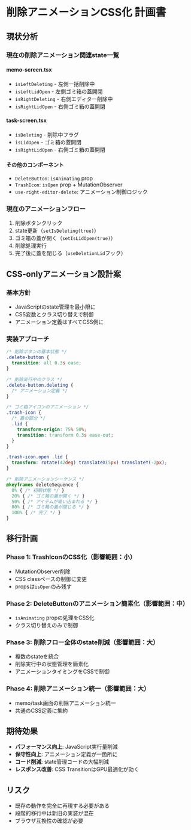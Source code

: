 # 削除アニメーションCSS化 計画書

## 現状分析

### 現在の削除アニメーション関連state一覧

#### memo-screen.tsx
- `isLeftDeleting` - 左側一括削除中
- `isLeftLidOpen` - 左側ゴミ箱の蓋開閉
- `isRightDeleting` - 右側エディター削除中  
- `isRightLidOpen` - 右側ゴミ箱の蓋開閉

#### task-screen.tsx
- `isDeleting` - 削除中フラグ
- `isLidOpen` - ゴミ箱の蓋開閉
- `isRightLidOpen` - 右側ゴミ箱の蓋開閉

#### その他のコンポーネント
- `DeleteButton`: `isAnimating` prop
- `TrashIcon`: `isOpen` prop + MutationObserver
- `use-right-editor-delete`: アニメーション制御ロジック

### 現在のアニメーションフロー
1. 削除ボタンクリック
2. state更新（`setIsDeleting(true)`）
3. ゴミ箱の蓋が開く（`setIsLidOpen(true)`）
4. 削除処理実行
5. 完了後に蓋を閉じる（`useDeletionLid`フック）

## CSS-onlyアニメーション設計案

### 基本方針
- JavaScriptのstate管理を最小限に
- CSS変数とクラス切り替えで制御
- アニメーション定義はすべてCSS側に

### 実装アプローチ
```css
/* 削除ボタンの基本状態 */
.delete-button {
  transition: all 0.3s ease;
}

/* 削除実行中のクラス */
.delete-button.deleting {
  /* アニメーション定義 */
}

/* ゴミ箱アイコンのアニメーション */
.trash-icon {
  /* 蓋の部分 */
  .lid {
    transform-origin: 75% 50%;
    transition: transform 0.3s ease-out;
  }
}

.trash-icon.open .lid {
  transform: rotate(42deg) translateX(5px) translateY(-2px);
}

/* 削除アニメーションシーケンス */
@keyframes deleteSequence {
  0% { /* 初期状態 */ }
  20% { /* ゴミ箱の蓋が開く */ }
  50% { /* アイテムが吸い込まれる */ }
  80% { /* ゴミ箱の蓋が閉じる */ }
  100% { /* 完了 */ }
}
```

## 移行計画

### Phase 1: TrashIconのCSS化（影響範囲：小）
- MutationObserver削除
- CSS classベースの制御に変更
- propsは`isOpen`のみ残す

### Phase 2: DeleteButtonのアニメーション簡素化（影響範囲：中）
- `isAnimating` propの処理をCSS化
- クラス切り替えのみで制御

### Phase 3: 削除フロー全体のstate削減（影響範囲：大）
- 複数のstateを統合
- 削除実行中の状態管理を簡素化
- アニメーションタイミングをCSSで制御

### Phase 4: 削除アニメーション統一（影響範囲：大）
- memo/task画面の削除アニメーション統一
- 共通のCSS定義に集約

## 期待効果
- **パフォーマンス向上**: JavaScript実行量削減
- **保守性向上**: アニメーション定義が一箇所に
- **コード削減**: state管理コードの大幅削減
- **レスポンス改善**: CSS TransitionはGPU最適化が効く

## リスク
- 既存の動作を完全に再現する必要がある
- 段階的移行中は新旧の実装が混在
- ブラウザ互換性の確認が必要